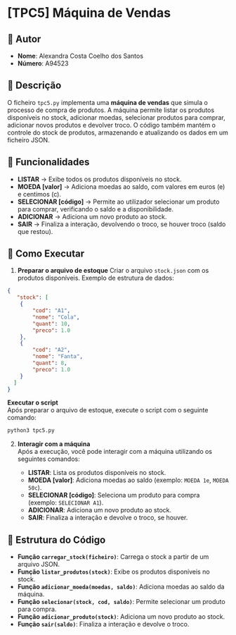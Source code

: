 # [TPC5] Máquina de Vendas 

## 👤 Autor  
 - **Nome**: Alexandra Costa Coelho dos Santos
 - **Número**: A94523

## 📜 Descrição
O ficheiro `tpc5.py` implementa uma **máquina de vendas** que simula o processo de compra de produtos. A máquina permite listar os produtos disponíveis no stock, adicionar moedas, selecionar produtos para comprar, adicionar novos produtos e devolver troco. O código também mantém o controle do stock de produtos, armazenando e atualizando os dados em um ficheiro JSON.

## 📂 Funcionalidades
- **LISTAR** → Exibe todos os produtos disponíveis no stock.
- **MOEDA [valor]** → Adiciona moedas ao saldo, com valores em euros (e) e centimos (c).
- **SELECIONAR [código]** → Permite ao utilizador selecionar um produto para comprar, verificando o saldo e a disponibilidade.
- **ADICIONAR** → Adiciona um novo produto ao stock.
- **SAIR** → Finaliza a interação, devolvendo o troco, se houver troco (saldo que restou).

## 🚀 Como Executar
1. **Preparar o arquivo de estoque**
   Criar o arquivo `stock.json` com os produtos disponíveis. Exemplo de estrutura de dados:

```json
{
   "stock": [
    {
        "cod": "A1",
        "nome": "Cola",
        "quant": 10,
        "preco": 1.0
    },
    {
        "cod": "A2",
        "nome": "Fanta",
        "quant": 8,
        "preco": 1.0
    }
  ]
}

````
**Executar o script**  
   Após preparar o arquivo de estoque, execute o script com o seguinte comando:

```bash
python3 tpc5.py
```

2. **Interagir com a máquina**  
   Após a execução, você pode interagir com a máquina utilizando os seguintes comandos:

   - **LISTAR**: Lista os produtos disponíveis no stock.
   - **MOEDA [valor]**: Adiciona moedas ao saldo (exemplo: `MOEDA 1e`, `MOEDA 50c`).
   - **SELECIONAR [código]**: Seleciona um produto para compra (exemplo: `SELECIONAR A1`).
   - **ADICIONAR**: Adiciona um novo produto ao stock.
   - **SAIR**: Finaliza a interação e devolve o troco, se houver.

## 📂 Estrutura do Código
- **Função `carregar_stock(ficheiro)`**: Carrega o stock a partir de um arquivo JSON.
- **Função `listar_produtos(stock)`**: Exibe os produtos disponíveis no stock.
- **Função `adicionar_moeda(moedas, saldo)`**: Adiciona moedas ao saldo da máquina.
- **Função `selecionar(stock, cod, saldo)`**: Permite selecionar um produto para compra.
- **Função `adicionar_produto(stock)`**: Adiciona um novo produto ao stock.
- **Função `sair(saldo)`**: Finaliza a interação e devolve o troco.




